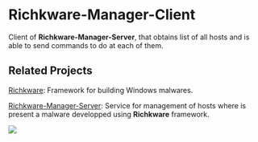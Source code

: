 # Richkware-Manager-Client

Client of **Richkware-Manager-Server**, that obtains list of all hosts and is able to send commands to do at each of them.

## Related Projects

[Richkware](https://github.com/richkmeli/Richkware): Framework for building Windows malwares.

[Richkware-Manager-Server](https://github.com/richkmeli/Richkware-Manager-Server): Service for management of hosts where is present a malware developped using **Richkware** framework.

<img src="http://richk.altervista.org/Richkware.svg">
